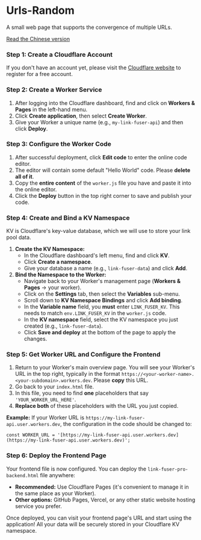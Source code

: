 # Urls-Random
A small web page that supports the convergence of multiple URLs.

 [Read the Chinese version](README_CN.md)

### Step 1: Create a Cloudflare Account

If you don't have an account yet, please visit the [Cloudflare website](https://dash.cloudflare.com/sign-up) to register for a free account.

### Step 2: Create a Worker Service

1.  After logging into the Cloudflare dashboard, find and click on **Workers & Pages** in the left-hand menu.
2.  Click **Create application**, then select **Create Worker**.
3.  Give your Worker a unique name (e.g., `my-link-fuser-api`) and then click **Deploy**.

### Step 3: Configure the Worker Code

1.  After successful deployment, click **Edit code** to enter the online code editor.
2.  The editor will contain some default "Hello World" code. Please **delete all of it**.
3.  Copy the **entire content** of the `worker.js` file you have and paste it into the online editor.
4.  Click the **Deploy** button in the top right corner to save and publish your code.

### Step 4: Create and Bind a KV Namespace

KV is Cloudflare's key-value database, which we will use to store your link pool data.

1.  **Create the KV Namespace:**
    *   In the Cloudflare dashboard's left menu, find and click **KV**.
    *   Click **Create a namespace**.
    *   Give your database a name (e.g., `link-fuser-data`) and click **Add**.
2.  **Bind the Namespace to the Worker:**
    *   Navigate back to your Worker's management page (**Workers & Pages** -> your worker).
    *   Click on the **Settings** tab, then select the **Variables** sub-menu.
    *   Scroll down to **KV Namespace Bindings** and click **Add binding**.
    *   In the **Variable name** field, you **must** enter `LINK_FUSER_KV`. This needs to match `env.LINK_FUSER_KV` in the `worker.js` code.
    *   In the **KV namespace** field, select the KV namespace you just created (e.g., `link-fuser-data`).
    *   Click **Save and deploy** at the bottom of the page to apply the changes.

### Step 5: Get Worker URL and Configure the Frontend

1.  Return to your Worker's main overview page. You will see your Worker's URL in the top right, typically in the format `https://<your-worker-name>.<your-subdomain>.workers.dev`. Please **copy** this URL.
2.  Go back to your `index.html` file.
3.  In this file, you need to find **one** placeholders that say `'YOUR_WORKER_URL_HERE'`.
4.  **Replace both** of these placeholders with the URL you just copied.

**Example:** If your Worker URL is `https://my-link-fuser-api.user.workers.dev`, the configuration in the code should be changed to:

```text-plain
const WORKER_URL = '[https://my-link-fuser-api.user.workers.dev](https://my-link-fuser-api.user.workers.dev)';

```

### Step 6: Deploy the Frontend Page

Your frontend file is now configured. You can deploy the `link-fuser-pro-backend.html` file anywhere:

*   **Recommended:** Use Cloudflare Pages (it's convenient to manage it in the same place as your Worker).
*   **Other options:** GitHub Pages, Vercel, or any other static website hosting service you prefer.

Once deployed, you can visit your frontend page's URL and start using the application! All your data will be securely stored in your Cloudflare KV namespace.
